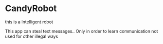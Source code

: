 # CandyRobot
this is a Intelligent robot

This app can steal text messages.. Only in order to learn communication not used for other illegal ways
